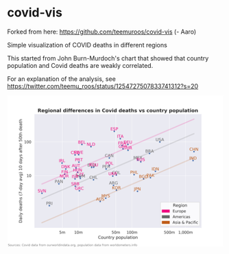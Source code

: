 # covid-vis

Forked from here: https://github.com/teemuroos/covid-vis (- Aaro)

Simple visualization of COVID deaths in different regions

This started from John Burn-Murdoch's chart that showed that country population and Covid deaths are weakly correlated.

For an explanation of the analysis, see https://twitter.com/teemu_roos/status/1254727507833741312?s=20

![](figures/Rsquared.png)
